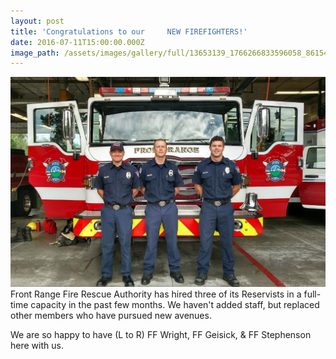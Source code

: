 ```yaml
---
layout: post
title: 'Congratulations to our     NEW FIREFIGHTERS!'
date: 2016-07-11T15:00:00.000Z
image_path: /assets/images/gallery/full/13653139_1766266833596058_8615430513219711149_o.jpg
---
```



![](/uploads/versions/13653139_1766266833596058_8615430513219711149_o---x----1658-1105x---.jpg)Front Range Fire Rescue Authority has hired three of its Reservists in a full-time capacity in the past few months. We haven't added staff, but replaced other members who have pursued new avenues.

We are so happy to have (L to R) FF Wright, FF Geisick, & FF Stephenson here with us.